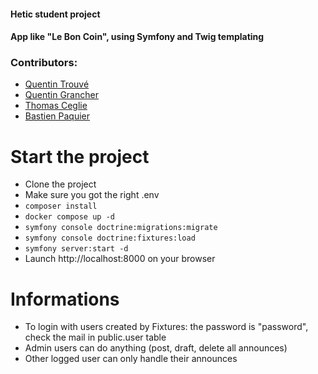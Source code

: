 #### Hetic student project
#### App like "Le Bon Coin", using Symfony and Twig templating

### Contributors:
- [Quentin Trouvé](https://github.com/quentintrouve)
- [Quentin Grancher](https://github.com/quentingrchr)
- [Thomas Ceglie](https://github.com/KinkToto)
- [Bastien Paquier](https://github.com/bpaquier)

# Start the project
- Clone the project
- Make sure you got the right .env
- ````composer install````
- ````docker compose up -d````
- ````symfony console doctrine:migrations:migrate ````
- ````symfony console doctrine:fixtures:load ````
- ````symfony server:start -d````
- Launch http://localhost:8000 on your browser

# Informations

- To login with users created by Fixtures: the password is "password", check the mail in public.user table
- Admin users can do anything (post, draft, delete all announces)
- Other logged user can only handle their announces
